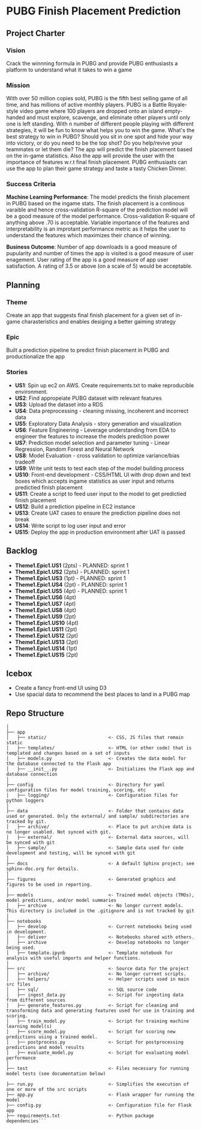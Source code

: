 # PUBG Finish Placement Prediction

## Project Charter

### Vision
Crack the winnning formula in PUBG and provide PUBG enthusiasts a platform to understand what it takes to win a game

### Mission
With over 50 million copies sold, PUBG is the fifth best selling game of all time, and has millions of active monthly players. PUBG is a  Battle Royale-style video game where 100 players are dropped onto an island empty-handed and must explore, scavenge, and eliminate other players until only one is left standing. With n number of different people playing with different strategies, it will be fun to know what helps you to win the game. What's the best strategy to win in PUBG? Should you sit in one spot and hide your way into victory, or do you need to be the top shot? Do you help/revive your teammates or let them die? The app will predict the finish placement based on the in-game statistics. Also the app will provide the user with the importance of features w.r.t final finish placement. PUBG enthusiasts can use the app to plan their game strategy and taste a tasty Chicken Dinner.   

### Success Criteria

**Machine Learning Performance**: The model predicts the finish placement in PUBG based on the ingame stats. The finish placement is a continous varaible and hence cross-validation R-square of the prediction model will be a good measure of the model performance. Cross-validation R-square of anything above .70 is acceptable. Variable importance of the features and interpretability is an improtant performance metric as it helps the user to understand the features which maximizes their chance of winning.

**Business Outcome**: 
Number of app downloads is a good measure of pupularity and number of times the app is visited is a good measure of user enagement. User rating of the app is a good measure of app user satisfaction. A rating of 3.5 or above (on a scale of 5) would be acceptable.

## Planning

### Theme 

Create an app that suggests final finish placement for a given set of in-game charasteristics and enables desiging a better gaiming strategy   

### Epic

Built a prediction pipeline to predict finish placement in PUBG and productionalize the app 

### Stories

 - **US1**: Spin up ec2 on AWS. Create requirements.txt to make reproducible environment.
 - **US2**: Find appropeiate PUBG dataset with relevant features
 - **US3**: Upload the dataset into a RDS
 - **US4**: Data preprocessing - cleaning missing, incoherent and incorrect data
 - **US5**: Exploratory Data Analysis - story generation and visualization
 - **US6**: Feature Engineering - Leverage understanding from EDA to engineer the features to increase the models prediction power
 - **US7**: Prediction model selection and parameter tuning - Linear Regression, Random Forest and Neural Network 
 - **US8**: Model Evaluation - cross validation to optimize variance/bias tradeoff 
 - **US9**: Write unit tests to test each step of the model building process
 - **US10**: Front-end development - CSS/HTML UI with drop down and text boxes which accepts ingame statistics as user input and returns predictied finish placement 
 - **US11**: Create a script to feed user input to the model to get predictied finish placement
 - **US12**: Build a prediction pipeline in EC2 instance
 - **US13**: Create UAT cases to ensure the prediction pipeline does not break 
 - **US14**: Write script to log user input and error
 - **US15**: Deploy the app in production environment after UAT is passed
 
## Backlog
 - **Theme1.Epic1.US1** (2pts) - PLANNED: sprint 1
 - **Theme1.Epic1.US2** (2pts) - PLANNED: sprint 1
 - **Theme1.Epic1.US3** (1pt) - PLANNED: sprint 1
 - **Theme1.Epic1.US4** (2pt) - PLANNED: sprint 1
 - **Theme1.Epic1.US5** (4pt) - PLANNED: sprint 1
 - **Theme1.Epic1.US6** (4pt)
 - **Theme1.Epic1.US7** (4pt)
 - **Theme1.Epic1.US8** (4pt)
 - **Theme1.Epic1.US9** (2pt)
 - **Theme1.Epic1.US10** (4pt)
 - **Theme1.Epic1.US11** (2pt)
 - **Theme1.Epic1.US12** (2pt) 
 - **Theme1.Epic1.US13** (2pt) 
 - **Theme1.Epic1.US14** (1pt) 
 - **Theme1.Epic1.US15** (2pt) 
 
## Icebox
 
- Create a fancy front-end UI using D3
- Use spacial data to recommend the best places to land in a PUBG map

## Repo Structure

```├── README.md                         <- You are here
│
├── app
│   ├── static/                       <- CSS, JS files that remain static 
│   ├── templates/                    <- HTML (or other code) that is templated and changes based on a set of inputs
│   ├── models.py                     <- Creates the data model for the database connected to the Flask app 
│   ├── __init__.py                   <- Initializes the Flask app and database connection
│
├── config                            <- Directory for yaml configuration files for model training, scoring, etc
│   ├── logging/                      <- Configuration files for python loggers
│
├── data                              <- Folder that contains data used or generated. Only the external/ and sample/ subdirectories are tracked by git. 
│   ├── archive/                      <- Place to put archive data is no longer usabled. Not synced with git. 
│   ├── external/                     <- External data sources, will be synced with git
│   ├── sample/                       <- Sample data used for code development and testing, will be synced with git
│
├── docs                              <- A default Sphinx project; see sphinx-doc.org for details.
│
├── figures                           <- Generated graphics and figures to be used in reporting.
│
├── models                            <- Trained model objects (TMOs), model predictions, and/or model summaries
│   ├── archive                       <- No longer current models. This directory is included in the .gitignore and is not tracked by git
│
├── notebooks
│   ├── develop                       <- Current notebooks being used in development.
│   ├── deliver                       <- Notebooks shared with others. 
│   ├── archive                       <- Develop notebooks no longer being used.
│   ├── template.ipynb                <- Template notebook for analysis with useful imports and helper functions. 
│
├── src                               <- Source data for the project 
│   ├── archive/                      <- No longer current scripts.
│   ├── helpers/                      <- Helper scripts used in main src files 
│   ├── sql/                          <- SQL source code
│   ├── ingest_data.py                <- Script for ingesting data from different sources 
│   ├── generate_features.py          <- Script for cleaning and transforming data and generating features used for use in training and scoring.
│   ├── train_model.py                <- Script for training machine learning model(s)
│   ├── score_model.py                <- Script for scoring new predictions using a trained model.
│   ├── postprocess.py                <- Script for postprocessing predictions and model results
│   ├── evaluate_model.py             <- Script for evaluating model performance 
│
├── test                              <- Files necessary for running model tests (see documentation below) 

├── run.py                            <- Simplifies the execution of one or more of the src scripts 
├── app.py                            <- Flask wrapper for running the model 
├── config.py                         <- Configuration file for Flask app
├── requirements.txt                  <- Python package dependencies``` 
